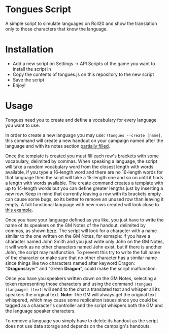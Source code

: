 # Tongues Script
A simple script to simulate languages on Roll20 and show the translation only to those characters that know the language.

# Installation
- Add a new script on Settings -> API Scripts of the game you want to install the script in
- Copy the contents of tongues.js on this repository to the new script
- Save the script
- Enjoy!

# Usage
Tongues need you to create and define a vocabulary for every language you want to use.

In order to create a new language you may use: `!tongues --create [name]`, this command will create a new handout on your campaign named after the language and with its notes section [partially filled](https://i.gyazo.com/e57c6e6b7f695a6639a905c2510479a0.png).

Once the template is created you must fill each row's brackets with some vocabulary, delimited by commas. When speaking a language, the script will take a random vocabulary word from the closest length with words available, if you type a 16-length word and there are no 16-length words for that language then the scipt will take a 15-length one and so on until it finds a length with words available. The create command creates a template with up to 14-length words but you can define greater lengths just by inserting a new row. Keep in mind that currently leaving a row with its brackets empty can cause some bugs, so its better to remove an unused row than leaving it empty.
A full functional language with new rows created will look close to [this example](https://i.gyazo.com/df00a4cd3d258c68b5e53507f912065e.png).

Once you have your language defined as you like, you just have to write the name of its speakers on the GM Notes of the handout, delimited by commas, as shown [here](https://i.gyazo.com/7100ba573e40b1f7d9878869a68fed46.png). The script will look for a character with a name similar to the one written on the GM Notes, for exmaple: if you have a character named John Smith and you just write only John on the GM Notes, it will work as no other characters named John exist, but if there is another John, the script may malfunction. To prevent this try to write the full name of the character or make sure that no other character has a similar name since things like two characters named after keyword Dragon: "**Dragons**layer" and "Green **Dragon**", could make the script malfunction.

Once you have you speakers written down on the GM Notes, selecting a token representing those characters and using the command `!tongues [language] [text]`will send to the chat a translated text and whisper all its speakers the original text. **Note:** The GM will always get the original text whispered, which may cause some replicaiton issues since you could be tagged as a character's controller and the script whispers both the GM and the language speaker characters.

To remove a language you simply have to delete its handout as the script does not use data storage and depends on the campaign's handouts.
